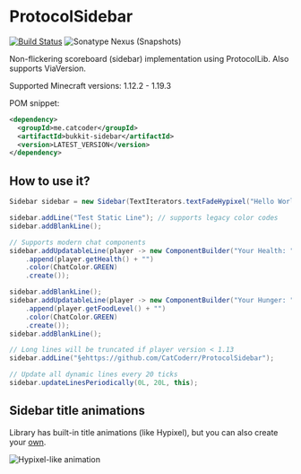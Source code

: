 # ProtocolSidebar
[![Build Status](https://github.com/CatCoderr/ProtocolSidebar/actions/workflows/maven-publish.yaml/badge.svg?branch=dev)](https://github.com/CatCoderr/ProtocolSidebar/actions/workflows/maven-publish.yaml)
![Sonatype Nexus (Snapshots)](https://img.shields.io/nexus/s/me.catcoder/bukkit-sidebar?server=https%3A%2F%2Foss.sonatype.org)

Non-flickering scoreboard (sidebar) implementation using ProtocolLib.
Also supports ViaVersion.

Supported Minecraft versions: 1.12.2 - 1.19.3

POM snippet:
```xml
<dependency>
  <groupId>me.catcoder</groupId>
  <artifactId>bukkit-sidebar</artifactId>
  <version>LATEST_VERSION</version>
</dependency>
```

## How to use it?

```java
Sidebar sidebar = new Sidebar(TextIterators.textFadeHypixel("Hello World!"), this);

sidebar.addLine("Test Static Line"); // supports legacy color codes
sidebar.addBlankLine();

// Supports modern chat components
sidebar.addUpdatableLine(player -> new ComponentBuilder("Your Health: ")
    .append(player.getHealth() + "")
    .color(ChatColor.GREEN)
    .create());

sidebar.addBlankLine();
sidebar.addUpdatableLine(player -> new ComponentBuilder("Your Hunger: ")
    .append(player.getFoodLevel() + "")
    .color(ChatColor.GREEN)
    .create());
sidebar.addBlankLine();

// Long lines will be truncated if player version < 1.13
sidebar.addLine("§ehttps://github.com/CatCoderr/ProtocolSidebar");

// Update all dynamic lines every 20 ticks
sidebar.updateLinesPeriodically(0L, 20L, this);
```

## Sidebar title animations

Library has built-in title animations (like Hypixel), but you can also create your [own](https://github.com/CatCoderr/ProtocolSidebar/blob/master/src/main/java/me/catcoder/sidebar/text/TextIterator.java).

![Hypixel-like animation](https://github.com/CatCoderr/ProtocolSidebar/raw/master/assets/animation_example.gif)
